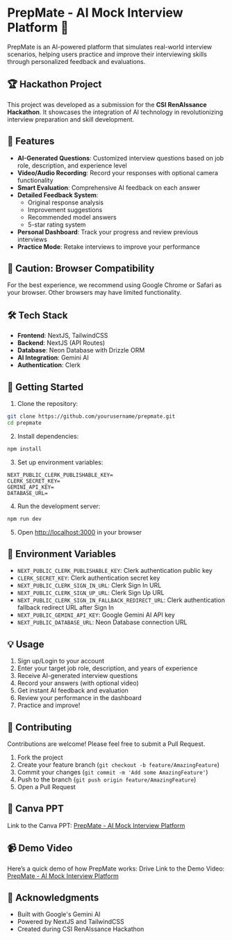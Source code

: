 # PrepMate - AI Mock Interview Platform 🎯

PrepMate is an AI-powered platform that simulates real-world interview scenarios, helping users practice and improve their interviewing skills through personalized feedback and evaluations.

## 🏆 Hackathon Project

This project was developed as a submission for the **CSI RenAIssance Hackathon**. It showcases the integration of AI technology in revolutionizing interview preparation and skill development.

## 🌟 Features

- **AI-Generated Questions**: Customized interview questions based on job role, description, and experience level
- **Video/Audio Recording**: Record your responses with optional camera functionality
- **Smart Evaluation**: Comprehensive AI feedback on each answer
- **Detailed Feedback System**:
  - Original response analysis
  - Improvement suggestions
  - Recommended model answers
  - 5-star rating system
- **Personal Dashboard**: Track your progress and review previous interviews
- **Practice Mode**: Retake interviews to improve your performance


## 🚨 Caution: Browser Compatibility

For the best experience, we recommend using Google Chrome or Safari as your browser. Other browsers may have limited functionality.

## 🛠️ Tech Stack

- **Frontend**: NextJS, TailwindCSS
- **Backend**: NextJS (API Routes)
- **Database**: Neon Database with Drizzle ORM
- **AI Integration**: Gemini AI
- **Authentication**: Clerk

## 🚀 Getting Started

1. Clone the repository:
```bash
git clone https://github.com/yourusername/prepmate.git
cd prepmate
```

2. Install dependencies:
```bash
npm install
```

3. Set up environment variables:
```env
NEXT_PUBLIC_CLERK_PUBLISHABLE_KEY=
CLERK_SECRET_KEY=
GEMINI_API_KEY=
DATABASE_URL=
```

4. Run the development server:
```bash
npm run dev
```

5. Open [http://localhost:3000](http://localhost:3000) in your browser

## 📝 Environment Variables

- `NEXT_PUBLIC_CLERK_PUBLISHABLE_KEY`: Clerk authentication public key
- `CLERK_SECRET_KEY`: Clerk authentication secret key
- `NEXT_PUBLIC_CLERK_SIGN_IN_URL`: Clerk Sign In URL
- `NEXT_PUBLIC_CLERK_SIGN_UP_URL`: Clerk Sign Up URL
- `NEXT_PUBLIC_CLERK_SIGN_IN_FALLBACK_REDIRECT_URL`: Clerk authentication fallback redirect URL after Sign In
- `NEXT_PUBLIC_GEMINI_API_KEY`: Google Gemini AI API key
- `NEXT_PUBLIC_DATABASE_URL`: Neon Database connection URL

## 💡 Usage

1. Sign up/Login to your account
2. Enter your target job role, description, and years of experience
3. Receive AI-generated interview questions
4. Record your answers (with optional video)
5. Get instant AI feedback and evaluation
6. Review your performance in the dashboard
7. Practice and improve!

## 🤝 Contributing

Contributions are welcome! Please feel free to submit a Pull Request.

1. Fork the project
2. Create your feature branch (`git checkout -b feature/AmazingFeature`)
3. Commit your changes (`git commit -m 'Add some AmazingFeature'`)
4. Push to the branch (`git push origin feature/AmazingFeature`)
5. Open a Pull Request

## 📄 Canva PPT 
Link to the Canva PPT: [PrepMate - AI Mock Interview Platform](https://www.canva.com/design/DAGcjq4Nq6A/UBbAJjGEzFxUQBtb_4IEtw/view?utm_content=DAGcjq4Nq6A&utm_campaign=share_your_design&utm_medium=link&utm_source=shareyourdesignpanel)

## 📹 Demo Video
Here’s a quick demo of how PrepMate works:
Drive Link to the Demo Video: [PrepMate - AI Mock Interview Platform](https://drive.google.com/drive/folders/1xvDzYcNYdYnIR9Gp2qYwu81RuVsqA3rq?usp=sharing)


## 👏 Acknowledgments

- Built with Google's Gemini AI
- Powered by NextJS and TailwindCSS
- Created during CSI RenAIssance Hackathon

